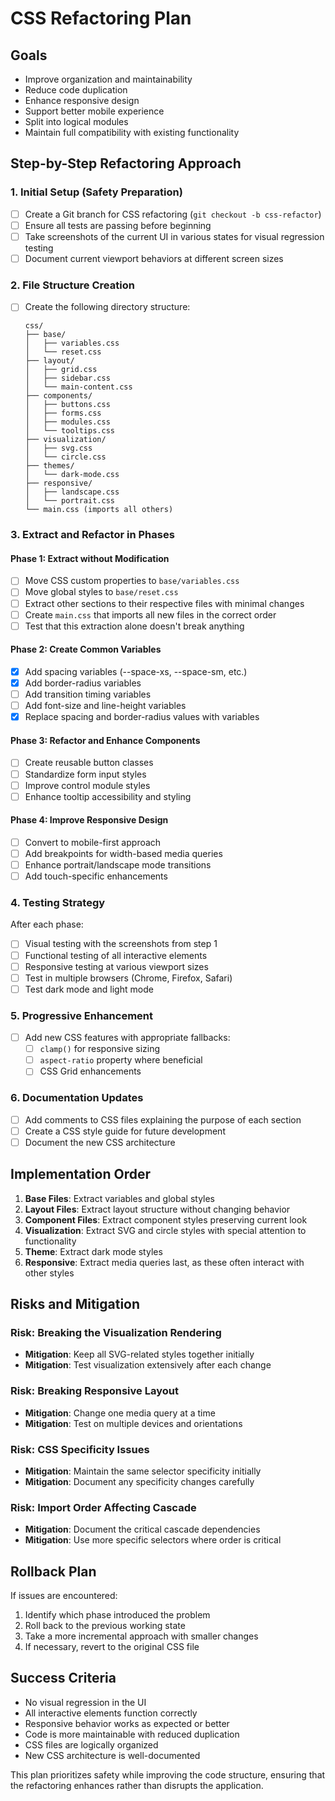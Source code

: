 # CSS Refactoring Plan

## Goals
- Improve organization and maintainability
- Reduce code duplication
- Enhance responsive design
- Support better mobile experience
- Split into logical modules
- Maintain full compatibility with existing functionality

## Step-by-Step Refactoring Approach

### 1. Initial Setup (Safety Preparation)

- [ ] Create a Git branch for CSS refactoring (`git checkout -b css-refactor`)
- [ ] Ensure all tests are passing before beginning
- [ ] Take screenshots of the current UI in various states for visual regression testing
- [ ] Document current viewport behaviors at different screen sizes

### 2. File Structure Creation

- [ ] Create the following directory structure:
  ```
  css/
  ├── base/
  │   ├── variables.css
  │   └── reset.css
  ├── layout/
  │   ├── grid.css
  │   ├── sidebar.css
  │   └── main-content.css
  ├── components/
  │   ├── buttons.css
  │   ├── forms.css
  │   ├── modules.css
  │   └── tooltips.css
  ├── visualization/
  │   ├── svg.css
  │   └── circle.css
  ├── themes/
  │   └── dark-mode.css
  ├── responsive/
  │   ├── landscape.css
  │   └── portrait.css
  └── main.css (imports all others)
  ```

### 3. Extract and Refactor in Phases

#### Phase 1: Extract without Modification
- [ ] Move CSS custom properties to `base/variables.css`
- [ ] Move global styles to `base/reset.css`
- [ ] Extract other sections to their respective files with minimal changes
- [ ] Create `main.css` that imports all new files in the correct order
- [ ] Test that this extraction alone doesn't break anything

#### Phase 2: Create Common Variables
- [x] Add spacing variables (--space-xs, --space-sm, etc.)
- [x] Add border-radius variables
- [ ] Add transition timing variables
- [ ] Add font-size and line-height variables
- [x] Replace spacing and border-radius values with variables

#### Phase 3: Refactor and Enhance Components
- [ ] Create reusable button classes
- [ ] Standardize form input styles
- [ ] Improve control module styles
- [ ] Enhance tooltip accessibility and styling

#### Phase 4: Improve Responsive Design
- [ ] Convert to mobile-first approach
- [ ] Add breakpoints for width-based media queries
- [ ] Enhance portrait/landscape mode transitions
- [ ] Add touch-specific enhancements

### 4. Testing Strategy

After each phase:
- [ ] Visual testing with the screenshots from step 1
- [ ] Functional testing of all interactive elements
- [ ] Responsive testing at various viewport sizes
- [ ] Test in multiple browsers (Chrome, Firefox, Safari)
- [ ] Test dark mode and light mode

### 5. Progressive Enhancement

- [ ] Add new CSS features with appropriate fallbacks:
  - [ ] `clamp()` for responsive sizing
  - [ ] `aspect-ratio` property where beneficial
  - [ ] CSS Grid enhancements

### 6. Documentation Updates

- [ ] Add comments to CSS files explaining the purpose of each section
- [ ] Create a CSS style guide for future development
- [ ] Document the new CSS architecture

## Implementation Order

1. **Base Files**: Extract variables and global styles
2. **Layout Files**: Extract layout structure without changing behavior
3. **Component Files**: Extract component styles preserving current look
4. **Visualization**: Extract SVG and circle styles with special attention to functionality
5. **Theme**: Extract dark mode styles
6. **Responsive**: Extract media queries last, as these often interact with other styles

## Risks and Mitigation

### Risk: Breaking the Visualization Rendering
- **Mitigation**: Keep all SVG-related styles together initially
- **Mitigation**: Test visualization extensively after each change

### Risk: Breaking Responsive Layout
- **Mitigation**: Change one media query at a time
- **Mitigation**: Test on multiple devices and orientations

### Risk: CSS Specificity Issues
- **Mitigation**: Maintain the same selector specificity initially
- **Mitigation**: Document any specificity changes carefully

### Risk: Import Order Affecting Cascade
- **Mitigation**: Document the critical cascade dependencies
- **Mitigation**: Use more specific selectors where order is critical

## Rollback Plan

If issues are encountered:
1. Identify which phase introduced the problem
2. Roll back to the previous working state
3. Take a more incremental approach with smaller changes
4. If necessary, revert to the original CSS file

## Success Criteria

- No visual regression in the UI
- All interactive elements function correctly
- Responsive behavior works as expected or better
- Code is more maintainable with reduced duplication
- CSS files are logically organized
- New CSS architecture is well-documented

This plan prioritizes safety while improving the code structure, ensuring that the refactoring enhances rather than disrupts the application.
